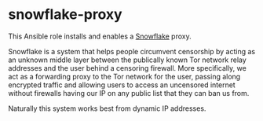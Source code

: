 # snowflake-proxy

This Ansible role installs and enables a
[Snowflake](https://snowflake.torproject.org/) proxy.

Snowflake is a system that helps people circumvent censorship by acting as an
unknown middle layer between the publically known Tor network relay addresses
and the user behind a censoring firewall. More specifically, we act as a
forwarding proxy to the Tor network for the user, passing along encrypted
traffic and allowing users to access an uncensored internet without firewalls
having our IP on any public list that they can ban us from.

Naturally this system works best from dynamic IP addresses.
